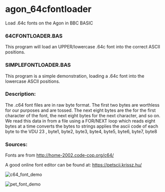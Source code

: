 # agon_64cfontloader
Load .64c fonts on the Agon in BBC BASIC

### 64CFONTLOADER.BAS
This program will load an UPPER/lowercase .64c font into the correct ASCII positions.

### SIMPLEFONTLOADER.BAS
This program is a simple demonstration, loading a .64c font into the lowercase ASCII positions.

### Description:
The .c64 font files are in raw byte format.   The first two bytes are worthless for our purposes and are tossed.  The next eight bytes are the for the first character of the font, the next eight bytes for the next character, and so on.   We read this data in from a file using a FOR/NEXT loop which reads eight bytes at a time converts the bytes to strings applies the ascii code of each byte to the VDU 23 <char>, byte1, byte2, byte3, byte4, byte5, byte6, byte7, byte8

### Sources:

Fonts are from http://home-2002.code-cop.org/c64/

A good online font editor can be found at: https://petscii.krissz.hu/

![c64_font_demo](https://github.com/eightbitswide/agon_64cfontloader/assets/37991003/e925778b-70a9-48a5-9a2d-7aa4a919389e)

![pet_font_demo](https://github.com/eightbitswide/agon_64cfontloader/assets/37991003/b0647c97-b1d8-4654-bb40-c29240b7c7d7)
